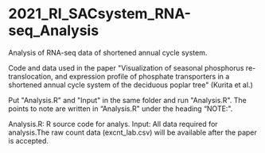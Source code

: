 # 2021_RI_SACsystem_RNA-seq_Analysis
Analysis of RNA-seq data of shortened annual cycle system.

Code and data used in the paper "Visualization of seasonal phosphorus re-translocation, and expression profile of phosphate transporters in a shortened annual cycle system of the deciduous poplar tree" (Kurita et al.)

Put "Analysis.R" and "Input" in the same folder and run "Analysis.R".
The points to note are written in “Analysis.R" under the heading “NOTE:".

Analysis.R: R source code for analys.
Input: All data required for analysis.The raw count data (excnt_lab.csv) will be available after the paper is accepted.
